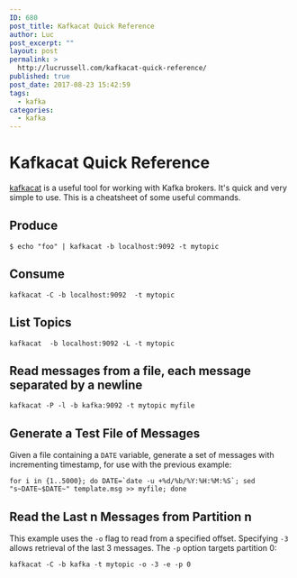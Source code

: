 ```yaml
---
ID: 680
post_title: Kafkacat Quick Reference
author: Luc
post_excerpt: ""
layout: post
permalink: >
  http://lucrussell.com/kafkacat-quick-reference/
published: true
post_date: 2017-08-23 15:42:59
tags:
  - kafka
categories:
  - kafka
---
```

<h1>Kafkacat Quick Reference</h1>

<a href="https://github.com/edenhill/kafkacat">kafkacat</a> is a useful tool for working with Kafka brokers. It's quick and very simple to use. This is a cheatsheet of some useful commands.

<h2>Produce</h2>

<pre><code>$ echo "foo" | kafkacat -b localhost:9092 -t mytopic
</code></pre>

<h2>Consume</h2>

<pre><code>kafkacat -C -b localhost:9092  -t mytopic
</code></pre>

<h2>List Topics</h2>

<pre><code>kafkacat  -b localhost:9092 -L -t mytopic
</code></pre>

<h2>Read messages from a file, each message separated by a newline</h2>

<pre><code>kafkacat -P -l -b kafka:9092 -t mytopic myfile
</code></pre>

<h2>Generate a Test File of Messages</h2>

Given a file containing a <code>DATE</code> variable, generate a set of messages with incrementing timestamp, for use with the previous example:

<pre><code>for i in {1..5000}; do DATE=`date -u +%d/%b/%Y:%H:%M:%S`; sed "s~DATE~$DATE~" template.msg &gt;&gt; myfile; done
</code></pre>

<h2>Read the Last n Messages from Partition n</h2>

This example uses the <code>-o</code> flag to read from a specified offset. Specifying <code>-3</code> allows retrieval of the last 3 messages. The <code>-p</code> option targets partition 0:

<pre><code>kafkacat -C -b kafka -t mytopic -o -3 -e -p 0
</code></pre>